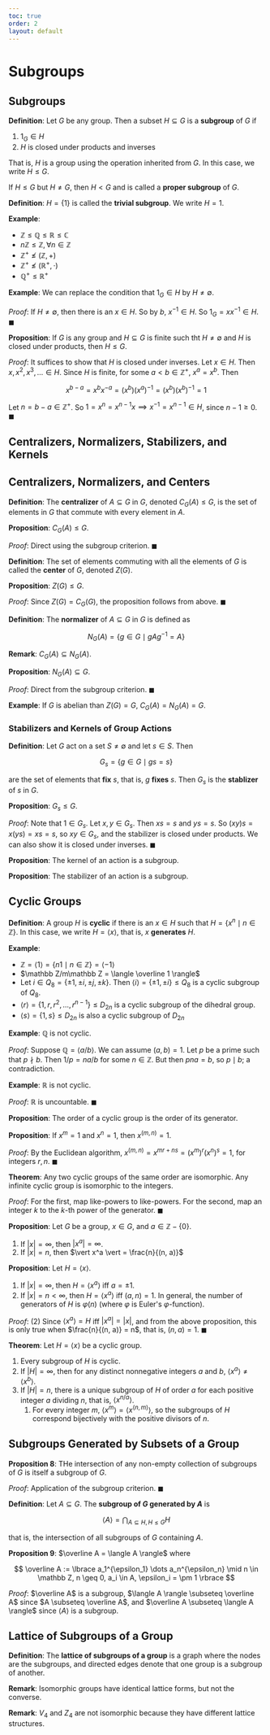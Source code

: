 ```yaml
---
toc: true
order: 2
layout: default
---
```


# Subgroups

## Subgroups

**Definition**: Let $G$ be any group. Then a subset $H \subseteq G$ is a **subgroup** of $G$ if
1. $1_G \in H$
2. $H$ is closed under products and inverses

That is, $H$ is a group using the operation inherited from $G$. In this case, we write $H \leq G$.

If $H \leq G$ but $H \neq G$, then $H \lt G$ and is called a **proper subgroup** of $G$.

**Definition**: $H = \lbrace 1 \rbrace$ is called the **trivial subgroup**. We write $H = 1$. 

**Example**:
* $\mathbb Z \leq \mathbb Q \leq \mathbb R \leq \mathbb C$
* $n\mathbb Z \leq \mathbb Z, \forall n \in \mathbb Z$
* $\mathbb Z^+ \nleq (\mathbb Z, +)$
* $\mathbb Z^+ \nleq (\mathbb R^+, \cdot)$
* $\mathbb Q^+ \leq \mathbb R^+$  

**Example**: We can replace the condition that $1_G \in H$ by $H \neq \emptyset$.

*Proof*: If $H \neq \emptyset$, then there is an $x \in H$. So by $b$, $x^{-1} \in H$. So $1_G = xx^{-1} \in H$. $\blacksquare$

**Proposition**: If $G$ is any group and $H \subseteq G$ is finite such tht $H \neq \emptyset$ and $H$ is closed under products, then $H \leq G$.

*Proof*: It suffices to show that $H$ is closed under inverses. Let $x \in H$. Then $x, x^2, x^3, \dots \in H$. Since $H$ is finite, for some $a \lt b \in \mathbb Z^+$, $x^a = x^b$. Then

$$
x^{b - a} = x^bx^{-a} = (x^b)(x^a)^{-1} = (x^b)(x^b)^{-1} = 1
$$

Let $n = b - a \in \mathbb Z^+$. So $1 = x^n = x^{n - 1}x \implies x^{-1} = x^{n - 1} \in H$, since $n - 1 \geq 0$. $\blacksquare$

## Centralizers, Normalizers, Stabilizers, and Kernels

## Centralizers, Normalizers, and Centers

**Definition**: The **centralizer** of $A \subseteq G$ in $G$, denoted $C_G(A) \leq G$, is the set of elements in $G$ that commute with every element in $A$.

**Proposition**: $C_G(A) \leq G$.

*Proof*: Direct using the subgroup criterion. $\blacksquare$

**Definition**: The set of elements commuting with all the elements of $G$ is called the **center** of $G$, denoted $Z(G)$.

**Proposition**: $Z(G) \leq G$.

*Proof*: Since $Z(G) = C_G(G)$, the proposition follows from above. $\blacksquare$

**Definition**: The **normalizer** of $A \subseteq G$ in $G$ is defined as

$$
    N_G(A) = \lbrace g \in G \mid gAg^{-1} = A \rbrace
$$

**Remark**: $C_G(A) \subseteq N_G(A)$.

**Proposition**: $N_G(A) \subseteq G$.

*Proof*: Direct from the subgroup criterion. $\blacksquare$

**Example**: If $G$ is abelian than $Z(G) = G$, $C_G(A) = N_G(A) = G$.

### Stabilizers and Kernels of Group Actions

**Definition**: Let $G$ act on a set $S \neq \emptyset$ and let $s \in S$. Then

$$
G_s = \lbrace g \in G \mid gs = s \rbrace
$$

are the set of elements that **fix** $s$, that is, $g$ **fixes** $s$. Then $G_s$ is the **stablizer** of $s$ in $G$.

**Proposition**: $G_s \leq G$.

*Proof*: Note that $1 \in G_s$. Let $x, y \in G_s$. Then $xs = s$ and $ys = s$. So $(xy)s = x(ys) = xs = s$, so $xy \in G_s$, and the stabilizer is closed under products. We can also show it is closed under inverses. $\blacksquare$

**Proposition**: The kernel of an action is a subgroup.

**Proposition**: The stabilizer of an action is a subgroup.

## Cyclic Groups

**Definition**: A group $H$ is **cyclic** if there is an $x \in H$ such that $H = \lbrace x ^n \mid n \in \mathbb Z \rbrace$. In this case, we write $H = \langle x \rangle$, that is, $x$ **generates** $H$.

**Example**:
* $\mathbb Z = \langle  1 \rangle = \lbrace n1 \mid n \in \mathbb Z \rbrace = \langle -1 \rangle$
* $\mathbb Z/m\mathbb Z = \langle \overline 1 \rangle$
* Let $i \in Q_8 = \lbrace \pm 1, \pm i, \pm j, \pm k \rbrace$. Then $\langle i \rangle = \lbrace \pm 1, \pm i \rbrace \leq Q_8$ is a cyclic subgroup of $Q_8$.
* $\langle r \rangle = \lbrace 1, r, r^2, \dots, r^{n - 1} \rbrace \leq D_{2n}$ is a cyclic subgroup of the dihedral group.
* $\langle s \rangle = \lbrace 1, s \rbrace \leq D_{2n}$ is also a cyclic subgroup of $D_{2n}$

**Example**: $\mathbb Q$ is not cyclic.

*Proof*: Suppose $\mathbb Q = \langle a/b \rangle$. We can assume $(a, b) = 1$. Let $p$ be a prime such that $p \nmid b$. Then $1/p = na/b$ for some $n \in \mathbb Z$. But then $pna = b$, so $p \mid b$; a contradiction.

**Example**: $\mathbb R$ is not cyclic.

*Proof*: $\mathbb R$ is uncountable. $\blacksquare$

**Proposition**: The order of a cyclic group is the order of its generator.

**Proposition**: If $x^m = 1$ and $x^n = 1$, then $x^{(m,n)} = 1$.

*Proof*: By the Euclidean algorithm, $x^{(m, n)} = x^{mr + ns} = (x^m)^r(x^n)^s = 1$, for integers $r, n$. $\blacksquare$

**Theorem**: Any two cyclic groups of the same order are isomorphic. Any infinite cyclic group is isomorphic to the integers.

*Proof*: For the first, map like-powers to like-powers. For the second, map an integer $k$ to the $k$-th power of the generator. $\blacksquare$

**Proposition**: Let $G$ be a group, $x \in G$, and $a \in \mathbb Z - \lbrace 0 \rbrace$.

1. If $\vert x \vert = \infty$, then $\vert x^a \vert = \infty$.
2. If $\vert x \vert = n$, then $\vert x^a \vert = \frac{n}{(n, a)}$

**Proposition**: Let $H = \langle x \rangle$.
1. If $\vert x \vert = \infty$, then $H = \langle x^a \rangle$ iff $a = \pm 1$.
2. If $\vert x \vert = n \lt \infty$, then $H = \langle x^a \rangle$ iff $(a, n) = 1$. In general, the number of generators of $H$ is $\varphi(n)$ (where $\varphi$ is Euler's $\varphi$-function).

*Proof*: (2) Since $\langle x^a \rangle = H$ iff $\vert x^a \vert = \vert x \vert$, and from the above proposition, this is only true when $\frac{n}{(n, a)} = n$, that is, $(n, a) = 1$. $\blacksquare$

**Theorem**: Let $H = \langle x \rangle$ be a cyclic group.
1. Every subgroup of $H$ is cyclic.
2. If $\vert H \vert = \infty$, then for any distinct nonnegative integers $a$ and $b$, $\langle x^a \rangle \neq \langle x^b \rangle$.
3. If $\vert H \vert = n$, there is a unique subgroup of $H$ of order $a$ for each positive integer $a$ dividing $n$, that is, $\langle x^{n/a} \rangle$.
   1. For every integer $m$, $\langle x^m \rangle = \langle x^{(n, m)} \rangle$, so the subgroups of $H$ correspond bijectively with the positive divisors of $n$.

## Subgroups Generated by Subsets of a Group

**Proposition 8**: THe intersection of any non-empty collection of subgroups of $G$ is itself a subgroup of $G$.

*Proof*: Application of the subgroup criterion. $\blacksquare$

**Definition**: Let $A \subseteq G$. The **subgroup of $G$ generated by $A$** is

$$
\langle A \rangle = \bigcap_{A \subseteq H, H \leq G} H
$$

that is, the intersection of all subgroups of $G$ containing $A$.

**Proposition 9**: $\overline A = \langle A \rangle$ where

$$
\overline A := \lbrace a_1^{\epsilon_1} \dots a_n^{\epsilon_n} \mid n \in \mathbb Z, n \geq 0, a_i \in A, \epsilon_i = \pm 1 \rbrace
$$

*Proof*: $\overline A$ is a subgroup, $\langle A \rangle \subseteq \overline A$ since $A \subseteq \overline A$, and $\overline A \subseteq \langle A \rangle$ since $\langle A \rangle$ is a subgroup.

## Lattice of Subgroups of a Group

**Definition**: The **lattice of subgroups of a group** is a graph where the nodes are the subgroups, and directed edges denote that one group is a subgroup of another.

**Remark**: Isomorphic groups have identical lattice forms, but not the converse.

**Remark**: $V_4$ and $Z_4$ are not isomorphic because they have different lattice structures.

